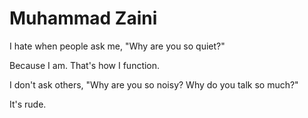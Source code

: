 # Muhammad Zaini

I hate when people ask me, "Why are you so quiet?"

Because I am. That's how I function.

I don't ask others, "Why are you so noisy? Why do you talk so much?"

It's rude.
